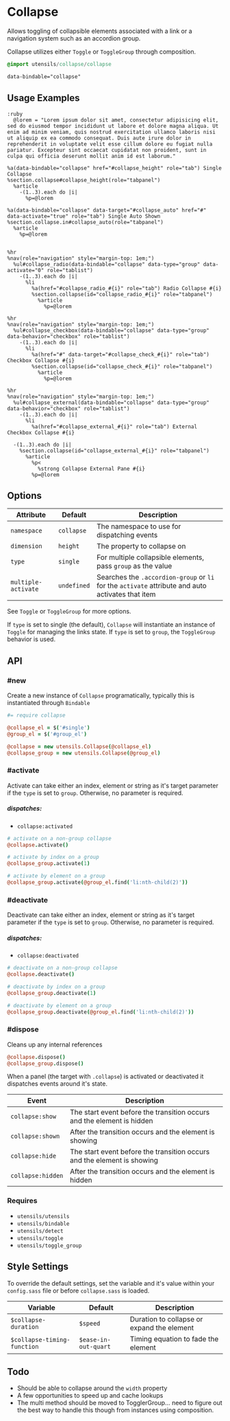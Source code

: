 
# Collapse
Allows toggling of collapsible elements associated with a link or a
navigation system such as an accordion group. 

Collapse utilizes either `Toggle` or `ToggleGroup` through composition.

```sass
@import utensils/collapse/collapse
```

```html
data-bindable="collapse"
```

## Usage Examples

<!--~ markup/collapse.html.haml -->
```haml
:ruby
  @lorem = "Lorem ipsum dolor sit amet, consectetur adipisicing elit, sed do eiusmod tempor incididunt ut labore et dolore magna aliqua. Ut enim ad minim veniam, quis nostrud exercitation ullamco laboris nisi ut aliquip ex ea commodo consequat. Duis aute irure dolor in reprehenderit in voluptate velit esse cillum dolore eu fugiat nulla pariatur. Excepteur sint occaecat cupidatat non proident, sunt in culpa qui officia deserunt mollit anim id est laborum."

%a(data-bindable="collapse" href="#collapse_height" role="tab") Single Collapse
%section.collapse#collapse_height(role="tabpanel")
  %article
    -(1..3).each do |i|
      %p=@lorem

%a(data-bindable="collapse" data-target="#collapse_auto" href="#" data-activate="true" role="tab") Single Auto Shown
%section.collapse.in#collapse_auto(role="tabpanel")
  %article
    %p=@lorem


%hr
%nav(role="navigation" style="margin-top: 1em;")
  %ul#collapse_radio(data-bindable="collapse" data-type="group" data-activate="0" role="tablist")
    -(1..3).each do |i|
      %li
        %a(href="#collapse_radio_#{i}" role="tab") Radio Collapse #{i}
        %section.collapse(id="collapse_radio_#{i}" role="tabpanel")
          %article
            %p=@lorem

%hr
%nav(role="navigation" style="margin-top: 1em;")
  %ul#collapse_checkbox(data-bindable="collapse" data-type="group" data-behavior="checkbox" role="tablist")
    -(1..3).each do |i|
      %li
        %a(href="#" data-target="#collapse_check_#{i}" role="tab") Checkbox Collapse #{i}
        %section.collapse(id="collapse_check_#{i}" role="tabpanel")
          %article
            %p=@lorem

%hr
%nav(role="navigation" style="margin-top: 1em;")
  %ul#collapse_external(data-bindable="collapse" data-type="group" data-behavior="checkbox" role="tablist")
    -(1..3).each do |i|
      %li
        %a(href="#collapse_external_#{i}" role="tab") External Checkbox Collapse #{i}

  -(1..3).each do |i|
    %section.collapse(id="collapse_external_#{i}" role="tabpanel")
      %article
        %p<
          %strong Collapse External Pane #{i}
        %p=@lorem
```
<!-- end -->

## Options

Attribute           | Default         | Description
------------------- | --------------- | -------------------------------------------
`namespace`         | `collapse`      | The namespace to use for dispatching events
`dimension`         | `height`        | The property to collapse on
`type`              | `single`        | For multiple collapsible elements, pass `group` as the value
`multiple-activate` | `undefined`     | Searches the `.accordion-group` or `li` for the `activate` attribute and auto activates that item

See `Toggle` or `ToggleGroup` for more options.

If `type` is set to single (the default), `Collapse` will instantiate an
instance of `Toggle` for managing the links state. If `type` is set to
`group`, the `ToggleGroup` behavior is used.

## API

### #new
Create a new instance of `Collapse` programatically, typically this
is instantiated through `Bindable`

```coffee
#= require collapse

@collapse_el = $('#single')
@group_el = $('#group_el')

@collapse = new utensils.Collapse(@collapse_el)
@collapse_group = new utensils.Collapse(@group_el)
```

### #activate
Activate can take either an index, element or string as it's target
parameter if the `type` is set to `group`. Otherwise, no parameter is
required.

##### dispatches:
- `collapse:activated`

```coffee
# activate on a non-group collapse 
@collapse.activate()

# activate by index on a group
@collapse_group.activate(1)

# activate by element on a group
@collapse_group.activate(@group_el.find('li:nth-child(2)'))
```

### #deactivate
Deactivate can take either an index, element or string as it's target
parameter if the `type` is set to `group`. Otherwise, no parameter is
required.

##### dispatches:
- `collapse:deactivated`

```coffee
# deactivate on a non-group collapse 
@collapse.deactivate()

# deactivate by index on a group
@collapse_group.deactivate(1)

# deactivate by element on a group
@collapse_group.deactivate(@group_el.find('li:nth-child(2)'))
```

### #dispose
Cleans up any internal references 

```coffee
@collapse.dispose()
@collapse_group.dispose()
```

When a panel (the target with `.collapse`) is activated or deactivated
it dispatches events around it's state.

Event             | Description
----------------- | -------------------------------------------
`collapse:show`   | The start event before the transition occurs and the element is hidden
`collapse:shown`  | After the transition occurs and the element is showing
`collapse:hide`   | The start event before the transition occurs and the element is showing
`collapse:hidden` | After the transition occurs and the element is hidden


### Requires
- `utensils/utensils`
- `utensils/bindable`
- `utensils/detect`
- `utensils/toggle`
- `utensils/toggle_group`


## Style Settings
To override the default settings, set the variable and it's value
within your `config.sass` file or before `collapse.sass` is loaded.

Variable                    | Default              | Description
--------------------------- | -------------------- | -------------------------------------------
`$collapse-duration`        | `$speed`             | Duration to collapse or expand the element
`$collapse-timing-function` | `$ease-in-out-quart` | Timing equation to fade the element


## Todo
- Should be able to collapse around the `width` property
- A few opportunities to speed up and cache lookups
- The multi method should be moved to TogglerGroup... need to figure out
  the best way to handle this though from instances using composition.

